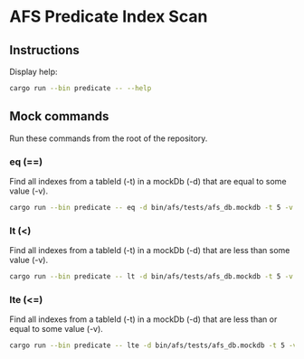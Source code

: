 # AFS Predicate Index Scan

## Instructions

Display help:

```bash
cargo run --bin predicate -- --help
```

## Mock commands

Run these commands from the root of the repository.

### eq (==)

Find all indexes from a tableId (-t) in a mockDb (-d) that are equal to some value (-v).

```bash
cargo run --bin predicate -- eq -d bin/afs/tests/afs_db.mockdb -t 5 -v 100
```

### lt (<)

Find all indexes from a tableId (-t) in a mockDb (-d) that are less than some value (-v).

```bash
cargo run --bin predicate -- lt -d bin/afs/tests/afs_db.mockdb -t 5 -v 100
```

### lte (<=)

Find all indexes from a tableId (-t) in a mockDb (-d) that are less than or equal to some value (-v).

```bash
cargo run --bin predicate -- lte -d bin/afs/tests/afs_db.mockdb -t 5 -v 100
```
